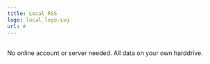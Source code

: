 ```yaml
---
title: Local RSS
logo: local_logo.svg
url: #
---
```

<br>No online account or server needed. All data on your own harddrive.